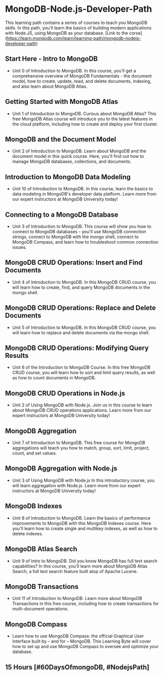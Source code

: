 # MongoDB-Node.js-Developer-Path
This learning path contains a series of courses to teach you MongoDB skills. In this path, you’ll learn the basics of building modern applications with Node.JS, using MongoDB as your database. [Link to the corse] (https://learn.mongodb.com/learn/learning-path/mongodb-nodejs-developer-path)
## Start Here - Intro to MongoDB
- Unit 0 of Introduction to MongoDB. In this course, you’ll get a comprehensive overview of MongoDB Fundamentals - the document model, how to create, update, read, and delete documents, indexing, and also learn about MongoDB Atlas.
## Getting Started with MongoDB Atlas
- Unit 1 of Introduction to MongoDB. Curious about MongoDB Atlas? This free MongoDB Atlas course will introduce you to the latest features in the cloud platform, including how to create and deploy your first cluster.
## MongoDB and the Document Model
- Unit 2 of Introduction to MongoDB. Learn about MongoDB and the document model in this quick course. Here, you'll find out how to manage MongoDB databases, collections, and documents.
## Introduction to MongoDB Data Modeling
- Unit 10 of Introduction to MongoDB. In this course, learn the basics to data modeling in MongoDB's developer data platform. Learn more from our expert instructors at MongoDB University today!
## Connecting to a MongoDB Database
- Unit 3 of Introduction to MongoDB. This course will show you how to connect to MongoDB databases - you'll use MongoDB connection strings, connect to MongoDB with the mongo shell, connect to MongoDB Compass, and learn how to troubleshoot common connection issues.
## MongoDB CRUD Operations: Insert and Find Documents
- Unit 4 of Introduction to MongoDB. In this MongoDB CRUD course, you will learn how to create, find, and query MongoDB documents in the mongo shell.
## MongoDB CRUD Operations: Replace and Delete Documents
- Unit 5 of Introduction to MongoDB. In this MongoDB CRUD course, you will learn how to replace and delete documents via the mongo shell.
## MongoDB CRUD Operations: Modifying Query Results
- Unit 6 of the Introduction to MongoDB Course. In this free MongoDB CRUD course, you will learn how to sort and limit query results, as well as how to count documents in MongoDB.
## MongoDB CRUD Operations in Node.js
- Unit 2 of Using MongoDB with Node.js. Join us in this course to learn about MongoDB CRUD operations applications. Learn more from our expert instructors at MongoDB University today!
## MongoDB Aggregation
- Unit 7 of Introduction to MongoDB. This free course for MongoDB aggregations will teach you how to match, group, sort, limit, project, count, and set values.
## MongoDB Aggregation with Node.js
- Unit 3 of Using MongoDB with Node.js In this introductory course, you will learn aggregation with Node.js. Learn more from our expert instructors at MongoDB University today!
## MongoDB Indexes
- Unit 8 of Introduction to MongoDB. Learn the basics of performance improvements to MongoDB with this MongoDB Indexes course. Here you'll learn how to create single and multikey indexes, as well as how to delete indexes.
## MongoDB Atlas Search
- Unit 9 of Intro to MongoDB. Did you know MongoDB has full text search capabilities? In this course, you'll learn more about MongoDB Atlas Search, a full text search feature built atop of Apache Lucene.
## MongoDB Transactions
- Unit 11 of Introduction to MongoDB. Learn more about MongoDB Transactions in this free course, including how to create transactions for multi-document operations.
## MongoDB Compass
- Learn how to use MongoDB Compass: the official Graphical User Interface built by – and for – MongoDB. This Learning Byte will cover how to set up and use MongoDB Compass to oversee and optimize your database.
## 15 Hours [#60DaysOfmongoDB, #NodejsPath]











